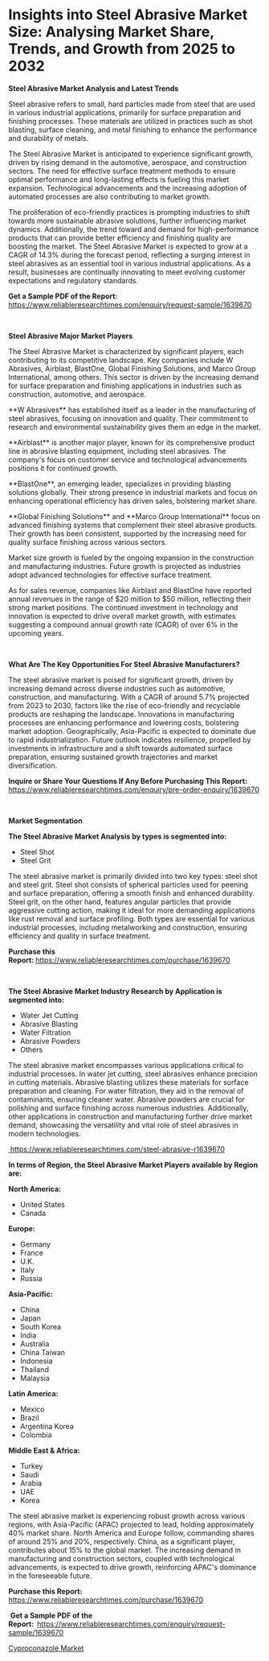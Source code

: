 <p><h1>Insights into Steel Abrasive Market Size: Analysing Market Share, Trends, and Growth from 2025 to 2032</h1></p><p><strong>Steel Abrasive Market Analysis and Latest Trends</strong></p>
<p><p>Steel abrasive refers to small, hard particles made from steel that are used in various industrial applications, primarily for surface preparation and finishing processes. These materials are utilized in practices such as shot blasting, surface cleaning, and metal finishing to enhance the performance and durability of metals.</p><p>The Steel Abrasive Market is anticipated to experience significant growth, driven by rising demand in the automotive, aerospace, and construction sectors. The need for effective surface treatment methods to ensure optimal performance and long-lasting effects is fueling this market expansion. Technological advancements and the increasing adoption of automated processes are also contributing to market growth.</p><p>The proliferation of eco-friendly practices is prompting industries to shift towards more sustainable abrasive solutions, further influencing market dynamics. Additionally, the trend toward and demand for high-performance products that can provide better efficiency and finishing quality are boosting the market. The Steel Abrasive Market is expected to grow at a CAGR of 14.3% during the forecast period, reflecting a surging interest in steel abrasives as an essential tool in various industrial applications. As a result, businesses are continually innovating to meet evolving customer expectations and regulatory standards.</p></p>
<p><strong>Get a Sample PDF of the Report:&nbsp;</strong> <a href="https://www.reliableresearchtimes.com/enquiry/request-sample/1639670?utm_campaign=3363&utm_medium=2&utm_source=Github&utm_content=ia&utm_term=02042025&utm_id=steel-abrasive">https://www.reliableresearchtimes.com/enquiry/request-sample/1639670</a></p>
<p>&nbsp;</p>
<p><strong>Steel Abrasive Major Market Players</strong></p>
<p><p>The Steel Abrasive Market is characterized by significant players, each contributing to its competitive landscape. Key companies include W Abrasives, Airblast, BlastOne, Global Finishing Solutions, and Marco Group International, among others. This sector is driven by the increasing demand for surface preparation and finishing applications in industries such as construction, automotive, and aerospace.</p><p>**W Abrasives** has established itself as a leader in the manufacturing of steel abrasives, focusing on innovation and quality. Their commitment to research and environmental sustainability gives them an edge in the market. </p><p>**Airblast** is another major player, known for its comprehensive product line in abrasive blasting equipment, including steel abrasives. The company's focus on customer service and technological advancements positions it for continued growth.  </p><p>**BlastOne**, an emerging leader, specializes in providing blasting solutions globally. Their strong presence in industrial markets and focus on enhancing operational efficiency has driven sales, bolstering market share.</p><p>**Global Finishing Solutions** and **Marco Group International** focus on advanced finishing systems that complement their steel abrasive products. Their growth has been consistent, supported by the increasing need for quality surface finishing across various sectors.</p><p>Market size growth is fueled by the ongoing expansion in the construction and manufacturing industries. Future growth is projected as industries adopt advanced technologies for effective surface treatment. </p><p>As for sales revenue, companies like Airblast and BlastOne have reported annual revenues in the range of $20 million to $50 million, reflecting their strong market positions. The continued investment in technology and innovation is expected to drive overall market growth, with estimates suggesting a compound annual growth rate (CAGR) of over 6% in the upcoming years.</p></p>
<p>&nbsp;</p>
<p><strong>What Are The Key Opportunities For Steel Abrasive Manufacturers?</strong></p>
<p><p>The steel abrasive market is poised for significant growth, driven by increasing demand across diverse industries such as automotive, construction, and manufacturing. With a CAGR of around 5.7% projected from 2023 to 2030, factors like the rise of eco-friendly and recyclable products are reshaping the landscape. Innovations in manufacturing processes are enhancing performance and lowering costs, bolstering market adoption. Geographically, Asia-Pacific is expected to dominate due to rapid industrialization. Future outlook indicates resilience, propelled by investments in infrastructure and a shift towards automated surface preparation, ensuring sustained growth trajectories and market diversification.</p></p>
<p><strong>Inquire or Share Your Questions If Any Before Purchasing This Report:</strong> <a href="https://www.reliableresearchtimes.com/enquiry/pre-order-enquiry/1639670?utm_campaign=3363&utm_medium=2&utm_source=Github&utm_content=ia&utm_term=02042025&utm_id=steel-abrasive">https://www.reliableresearchtimes.com/enquiry/pre-order-enquiry/1639670</a></p>
<p>&nbsp;</p>
<p><strong>Market Segmentation</strong></p>
<p><strong>The Steel Abrasive Market Analysis by types is segmented into:</strong></p>
<p><ul><li>Steel Shot</li><li>Steel Grit</li></ul></p>
<p><p>The steel abrasive market is primarily divided into two key types: steel shot and steel grit. Steel shot consists of spherical particles used for peening and surface preparation, offering a smooth finish and enhanced durability. Steel grit, on the other hand, features angular particles that provide aggressive cutting action, making it ideal for more demanding applications like rust removal and surface profiling. Both types are essential for various industrial processes, including metalworking and construction, ensuring efficiency and quality in surface treatment.</p></p>
<p><strong>Purchase this Report:&nbsp;</strong><a href="https://www.reliableresearchtimes.com/purchase/1639670?utm_campaign=3363&utm_medium=2&utm_source=Github&utm_content=ia&utm_term=02042025&utm_id=steel-abrasive">https://www.reliableresearchtimes.com/purchase/1639670</a></p>
<p>&nbsp;</p>
<p><strong>The Steel Abrasive Market Industry Research by Application is segmented into:</strong></p>
<p><ul><li>Water Jet Cutting</li><li>Abrasive Blasting</li><li>Water Filtration</li><li>Abrasive Powders</li><li>Others</li></ul></p>
<p><p>The steel abrasive market encompasses various applications critical to industrial processes. In water jet cutting, steel abrasives enhance precision in cutting materials. Abrasive blasting utilizes these materials for surface preparation and cleaning. For water filtration, they aid in the removal of contaminants, ensuring cleaner water. Abrasive powders are crucial for polishing and surface finishing across numerous industries. Additionally, other applications in construction and manufacturing further drive market demand, showcasing the versatility and vital role of steel abrasives in modern technologies.</p></p>
<p><a href="https://www.reliableresearchtimes.com/steel-abrasive-r1639670?utm_campaign=3363&utm_medium=2&utm_source=Github&utm_content=ia&utm_term=02042025&utm_id=steel-abrasive">&nbsp;https://www.reliableresearchtimes.com/steel-abrasive-r1639670</a></p>
<p><strong>In terms of Region, the Steel Abrasive Market Players available by Region are:</strong></p>
<p>
    <p> <strong> North America: </strong>
        <ul>
            <li>United States</li>
            <li>Canada</li>
        </ul>
        </p> 
    <p> <strong> Europe: </strong>
        <ul>
            <li>Germany</li>
            <li>France</li>
            <li>U.K.</li>
            <li>Italy</li>
            <li>Russia</li>
        </ul>
        </p> 
    <p> <strong> Asia-Pacific: </strong>
        <ul>
            <li>China</li>
            <li>Japan</li>
            <li>South Korea</li>
            <li>India</li>
            <li>Australia</li>
            <li>China Taiwan</li>
            <li>Indonesia</li>
            <li>Thailand</li>
            <li>Malaysia</li>
        </ul>
        </p> 
    <p> <strong> Latin America: </strong>
        <ul>
            <li>Mexico</li>
            <li>Brazil</li>
            <li>Argentina Korea</li>
            <li>Colombia</li>
        </ul>
        </p> 
    <p> <strong> Middle East & Africa: </strong>
        <ul>
            <li>Turkey</li>
            <li>Saudi</li>
            <li>Arabia</li>
            <li>UAE</li>
            <li>Korea</li>
        </ul>
    </p>
    </p>
<p><p>The steel abrasive market is experiencing robust growth across various regions, with Asia-Pacific (APAC) projected to lead, holding approximately 40% market share. North America and Europe follow, commanding shares of around 25% and 20%, respectively. China, as a significant player, contributes about 15% to the global market. The increasing demand in manufacturing and construction sectors, coupled with technological advancements, is expected to drive growth, reinforcing APAC's dominance in the foreseeable future.</p></p>
<p><strong>Purchase this Report: </strong><a href="https://www.reliableresearchtimes.com/purchase/1639670?utm_campaign=3363&utm_medium=2&utm_source=Github&utm_content=ia&utm_term=02042025&utm_id=steel-abrasive">https://www.reliableresearchtimes.com/purchase/1639670</a></p>
<p>&nbsp;<strong>Get a Sample PDF of the Report:&nbsp;&nbsp;</strong><a href="https://www.reliableresearchtimes.com/enquiry/request-sample/1639670?utm_campaign=3363&utm_medium=2&utm_source=Github&utm_content=ia&utm_term=02042025&utm_id=steel-abrasive">https://www.reliableresearchtimes.com/enquiry/request-sample/1639670</a></p>
<p><strong></strong></p>
<p><p><a href="https://github.com/shamstirroc7/Market-Research-Report-List-1/blob/main/cyproconazole-market.md?utm_campaign=3363&utm_medium=2&utm_source=Github&utm_content=ia&utm_term=02042025&utm_id=steel-abrasive">Cyproconazole Market</a></p></p>